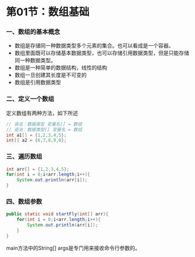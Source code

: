 # 第01节：数组基础

### 一、数组的基本概念

* 数组是存储同一种数据类型多个元素的集合。也可以看成是一个容器。
* 数组里面既可以存储基本数据类型，也可以存储引用数据类型，但是只能存储同一种数据类型。
* 数组是一种简单的数据结构，线性的结构
* 数组一旦创建其长度是不可变的
* 数组是引用数据类型

### 二、定义一个数组

定义数组有两种方法，如下所述

``` java
// 语法：数据类型 变量名[] = 数组
// 语法：数据类型[] 变量名 = 数组
int a1[] = {1,2,3,4,5};
int[] a2 = {6,7,8,9,0};
```

### 三、遍历数组

``` java
int arr[] = {1,2,3,4,5};
for(int i = 0;i<arr.length;i++){
    System.out.println(arr[i]);
}
```

### 四、数组参数

``` java
public static void startFly(int[] arr){
    for(int i = 0;i<arr.length;i++){
        System.out.println(arr[i]);
    }
}
```

main方法中的String[] args是专门用来接收命令行参数的。